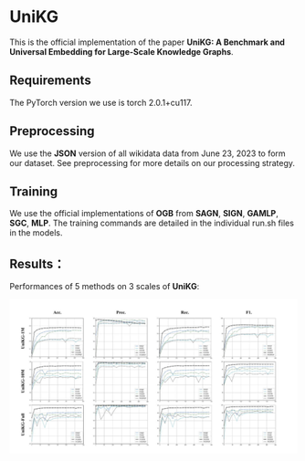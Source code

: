 # UniKG

This is the official implementation of the paper **UniKG: A Benchmark and Universal Embedding for Large-Scale Knowledge Graphs**.

## Requirements

The PyTorch version we use is torch 2.0.1+cu117.


## Preprocessing

We use the **JSON** version of all wikidata data from June 23, 2023 to form our dataset.
See preprocessing for more details on our processing strategy.

## Training

We use the official implementations of **OGB** from **SAGN**, **SIGN**, **GAMLP**, **SGC**, **MLP**.
The training commands are detailed in the individual run.sh files in the models.

## Results：

Performances of 5 methods on 3 scales of **UniKG**:

![Alt](./performance_5methods_3datasets.png)
